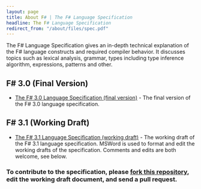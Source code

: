 ```yaml
---
layout: page
title: About F# | The F# Language Specification
headline: The F# Language Specification
redirect_from: "/about/files/spec.pdf"
---
```


The F# Language Specification gives an in-depth 
technical explanation of the F# language constructs and required compiler behavior. 
It discusses topics such as lexical analysis, grammar, types including type inference 
algorithm, expressions, patterns and other.

## F# 3.0 (Final Version)

  * [The F# 3.0 Language Specification (final version)](3.0/FSharpSpec-3.0-final.pdf) - The final version of the F# 3.0 language
    specification.

## F# 3.1 (Working Draft)

  * [The F# 3.1 Language Specification (working draft)](3.1/FSharpSpec-3.1-working.docx) - The working draft of the F# 3.1 language
    specification. MSWord is used to format and edit the working drafts of the specification. 
	Comments and edits are both welcome, see below. 

 
<div class="jumbotron visible-lg contributeSpec" id="how-to-contribute-to-spec"> 
  <h3>To contribute to the specification, please <a href="http://github.com/fsharp/fsfoundation">fork this repository</a>, edit the working draft document, and send a pull request.</h3>
</div>              

